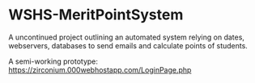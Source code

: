 # WSHS-MeritPointSystem
A uncontinued project outlining an automated system relying on dates, webservers, databases to send emails and calculate points of students.

A semi-working prototype: https://zirconium.000webhostapp.com/LoginPage.php
